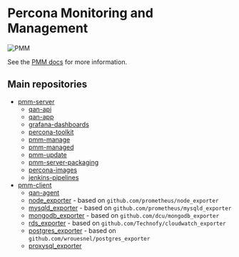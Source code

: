 # Percona Monitoring and Management

![PMM](https://www.percona.com/sites/default/files/pmm-logo.png)

See the [PMM docs](https://www.percona.com/doc/percona-monitoring-and-management/index.html) for more information.

## Main repositories

* [pmm-server](https://github.com/percona/pmm-server)
  * [qan-api](https://github.com/percona/qan-api)
  * [qan-app](https://github.com/percona/qan-app)
  * [grafana-dashboards](https://github.com/percona/grafana-dashboards)
  * [percona-toolkit](https://github.com/percona/percona-toolkit)
  * [pmm-manage](https://github.com/percona/pmm-manage)
  * [pmm-managed](https://github.com/percona/pmm-managed)
  * [pmm-update](https://github.com/percona/pmm-update)
  * [pmm-server-packaging](https://github.com/percona/pmm-server-packaging)
  * [percona-images](https://github.com/Percona-Lab/percona-images/)
  * [jenkins-pipelines](https://github.com/Percona-Lab/jenkins-pipelines)
* [pmm-client](https://github.com/percona/pmm-client)
  * [qan-agent](https://github.com/percona/qan-agent)
  * [node_exporter](https://github.com/percona/node_exporter) - based on `github.com/prometheus/node_exporter`
  * [mysqld_exporter](https://github.com/percona/mysqld_exporter) - based on `github.com/prometheus/mysqld_exporter`
  * [mongodb_exporter](https://github.com/percona/mongodb_exporter) - based on `github.com/dcu/mongodb_exporter`
  * [rds_exporter](https://github.com/percona/rds_exporter) - based on `github.com/Technofy/cloudwatch_exporter`
  * [postgres_exporter](https://github.com/percona/postgres_exporter) - based on `github.com/wrouesnel/postgres_exporter`
  * [proxysql_exporter](https://github.com/percona/proxysql_exporter)
